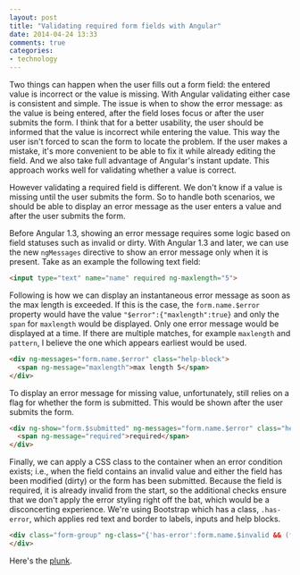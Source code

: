 ```yaml
---
layout: post
title: "Validating required form fields with Angular"
date: 2014-04-24 13:33
comments: true
categories:
- technology
---
```

Two things can happen when the user fills out a form field: the entered value is incorrect or the value is missing.  With Angular validating either case is consistent and simple.  The issue is when to show the error message: as the value is being entered, after the field loses focus or after the user submits the form.  I think that for a better usability, the user should be informed that the value is incorrect while entering the value.  This way the user isn't forced to scan the form to locate the problem.  If the user makes a mistake, it's more convenient to be able to fix it while already editing the field.  And we also take full advantage of Angular's instant update.  This approach works well for validating whether a value is correct.

However validating a required field is different.  We don't know if a value is missing until the user submits the form.  So to handle both scenarios, we should be able to display an error message as the user enters a value and after the user submits the form.

Before Angular 1.3, showing an error message requires some logic based on field statuses such as invalid or dirty.  With Angular 1.3 and later, we can use the new `ngMessages` directive to show an error message only when it is present.  Take as an example the following text field:

``` html
<input type="text" name="name" required ng-maxlength="5">
```

Following is how we can display an instantaneous error message as soon as the max length is exceeded.  If this is the case, the `form.name.$error` property would have the value `"$error":{"maxlength":true}` and only the `span` for `maxlength` would be displayed.  Only one error message would be displayed at a time.  If there are multiple matches, for example `maxlength` and `pattern`, I believe the one which appears earliest would be used.

``` html
<div ng-messages="form.name.$error" class="help-block">
  <span ng-message="maxlength">max length 5</span>
</div>
```

To display an error message for missing value, unfortunately, still relies on a flag for whether the form is submitted.  This would be shown after the user submits the form.
``` html
<div ng-show="form.$submitted" ng-messages="form.name.$error" class="help-block">
  <span ng-message="required">required</span>
</div>
```

Finally, we can apply a CSS class to the container when an error condition exists; i.e., when the field contains an invalid value and either the field has been modified (dirty) or the form has been submitted.  Because the field is required, it is already invalid from the start, so the additional checks ensure that we don't apply the error styling right off the bat, which would be a disconcerting experience.  We're using Bootstrap which has a class, `.has-error`, which applies red text and border to labels, inputs and help blocks.

``` html
<div class="form-group" ng-class="{'has-error':form.name.$invalid && (form.name.$dirty || form.$submitted)}">
</div>
```

Here's the [plunk](http://plnkr.co/edit/bB8mGsX6bHMZu4SvfCA2).
